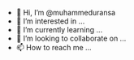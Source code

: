 - 👋 Hi, I’m @muhammeduransa
- 👀 I’m interested in ...
- 🌱 I’m currently learning ...
- 💞️ I’m looking to collaborate on ...
- 📫 How to reach me ...

<!---
muhammeduransa/muhammeduransa is a ✨ special ✨ repository because its `README.md` (this file) appears on your GitHub profile.
You can click the Preview link to take a look at your changes.
--->
